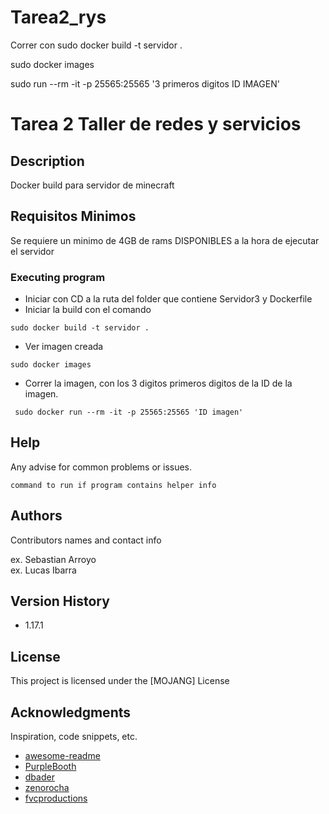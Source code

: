 # Tarea2_rys

Correr con
  sudo docker build -t servidor .
  
  sudo docker images

  sudo run --rm -it -p 25565:25565 '3 primeros digitos ID IMAGEN'
  
  # Tarea 2 Taller de redes y servicios

## Description

Docker build para servidor de minecraft

## Requisitos Minimos
Se requiere un minimo de 4GB de rams DISPONIBLES a la hora de ejecutar el servidor

### Executing program


* Iniciar con CD a la ruta del folder que contiene Servidor3 y Dockerfile
* Iniciar la build con el comando
```
sudo docker build -t servidor .
```
* Ver imagen creada
```
sudo docker images
```
* Correr la imagen, con los 3 digitos primeros digitos de la ID de la imagen.
```
 sudo docker run --rm -it -p 25565:25565 'ID imagen'
```


## Help

Any advise for common problems or issues.
```
command to run if program contains helper info
```

## Authors

Contributors names and contact info

ex. Sebastian Arroyo  
ex. Lucas Ibarra

## Version History

* 1.17.1


## License

This project is licensed under the [MOJANG] License

## Acknowledgments

Inspiration, code snippets, etc.
* [awesome-readme](https://github.com/matiassingers/awesome-readme)
* [PurpleBooth](https://gist.github.com/PurpleBooth/109311bb0361f32d87a2)
* [dbader](https://github.com/dbader/readme-template)
* [zenorocha](https://gist.github.com/zenorocha/4526327)
* [fvcproductions](https://gist.github.com/fvcproductions/1bfc2d4aecb01a834b46)
  
  


  
